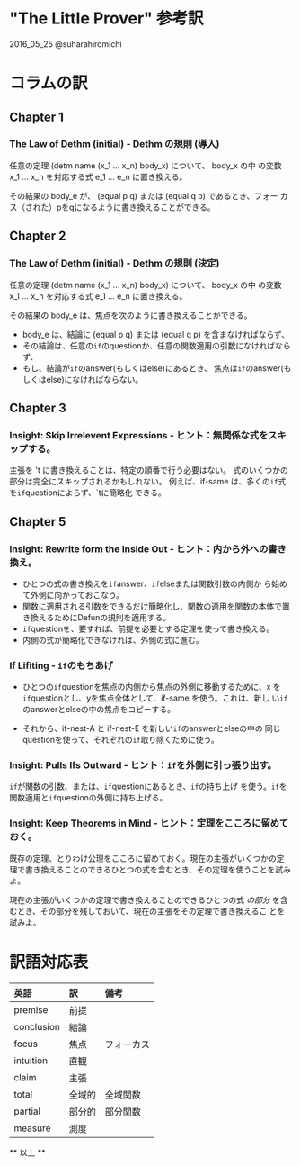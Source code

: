 "The Little Prover" 参考訳
=======================

2016_05_25 @suharahiromichi

# コラムの訳

## Chapter 1

### The Law of Dethm (initial) - Dethm の規則 (導入)

任意の定理 (detm name (x_1 ... x_n) body_x) について、 body_x の中
の変数 x_1 ... x_n を対応する式 e_1 ... e_n に置き換える。

その結果の body_e が、 (equal p q) または (equal q p) であるとき、フォー
カス（された）pをqになるように書き換えることができる。

## Chapter 2

### The Law of Dethm (initial) - Dethm の規則 (決定)

任意の定理 (detm name (x_1 ... x_n) body_x) について、 body_x の中
の変数 x_1 ... x_n を対応する式 e_1 ... e_n に置き換える。

その結果の body_e は、焦点を次のように書き換えることができる。
- body_e は、結論に (equal p q) または (equal q p) を含まなければならず、
- その結論は、任意の``if``のquestionか、任意の関数適用の引数になければならず、
- もし、結論が``if``のanswer(もしくはelse)にあるとき、
焦点は``if``のanswer(もしくはelse)になければならない。


## Chapter 3

### Insight: Skip Irrelevent Expressions - ヒント：無関係な式をスキップする。

主張を 't に書き換えることは、特定の順番で行う必要はない。
式のいくつかの部分は完全にスキップされるかもしれない。
例えば、if-same は、多くの``if``式を``if``questionによらず、`tに簡略化
できる。


## Chapter 5

### Insight: Rewrite form the Inside Out - ヒント：内から外への書き換え。

- ひとつの式の書き換えを``if``answer、``if``elseまたは関数引数の内側か
ら始めて外側に向かっておこなう。
- 関数に適用される引数をできるだけ簡略化し、関数の適用を関数の本体で置
き換えるためにDefunの規則を適用する。
- ``if``questionを、要すれば、前提を必要とする定理を使って書き換える。
- 内側の式が簡略化できなければ、外側の式に進む。


### If Lifiting - ``if``のもちあげ

- ひとつの``if``questionを焦点の内側から焦点の外側に移動するために、x
を``if``questionとし、yを焦点全体として、if-same を使う。これは、新し
い``if``のanswerとelseの中の焦点をコピーする。

- それから、if-nest-A と if-nest-E を新しい``if``のanswerとelseの中の
  同じquestionを使って、それぞれの``if``取り除くために使う。


### Insight: Pulls Ifs Outward - ヒント：``if``を外側に引っ張り出す。

``if``が関数の引数、または、``if``questionにあるとき、``if``の持ち上げ
を使う。``if``を関数適用と``if``questionの外側に持ち上げる。


### Insight: Keep Theorems in Mind - ヒント：定理をこころに留めておく。

既存の定理、とりわけ公理をこころに留めておく。現在の主張がいくつかの定
理で書き換えることのできるひとつの式を含むとき、その定理を使うことを試みよ。

現在の主張がいくつかの定理で書き換えることのできるひとつの式 *の部分*
を含むとき、その部分を残しておいて、現在の主張をその定理で書き換えるこ
とを試みよ。




# 訳語対応表

| 英語       | 訳          | 備考         |
|:-----------|:------------|:-------------|
| premise    | 前提        | |
| conclusion | 結論        | |
| focus      | 焦点        | フォーカス |
| intuition  | 直観        | |
| claim      | 主張        | |
| total      | 全域的      | 全域関数 |
| partial    | 部分的      | 部分関数 |
| measure    | 測度        | |

** 以上 **
